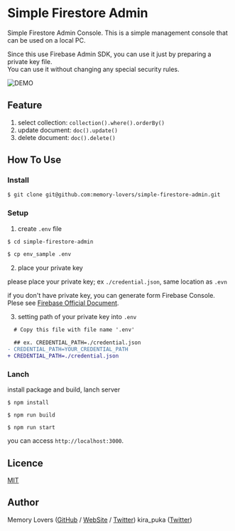 # Simple Firestore Admin

Simple Firestore Admin Console.
This is a simple management console that can be used on a local PC.

Since this use Firebase Admin SDK, you can use it just by preparing a private key file.  
You can use it without changing any special security rules.

![DEMO](https://github.com/memory-lovers/simple-firestore-admin/blob/master/_img/demo_simple_firebase_admin.gif)

## Feature

1. select collection: `collection().where().orderBy()`
2. update document: `doc().update()`
3. delete document: `doc().delete()`

## How To Use

### Install

```sh
$ git clone git@github.com:memory-lovers/simple-firestore-admin.git
```

### Setup

1. create `.env` file

```sh
$ cd simple-firestore-admin

$ cp env_sample .env
```

2. place your private key

please place your private key; ex `./credential.json`, same location as `.evn`

if you don't have private key, you can generate form Firebase Console.  
Plese see [Firebase Official Document](https://firebase.google.com/docs/admin/setup#initialize_the_sdk).

3. setting path of your private key into `.env`

```diff
  # Copy this file with file name '.env'

  ## ex. CREDENTIAL_PATH=./credential.json
- CREDENTIAL_PATH=YOUR_CREDENTIAL_PATH
+ CREDENTIAL_PATH=./credential.json
```

### Lanch

install package and build, lanch server

```shell
$ npm install

$ npm run build

$ npm run start
```

you can access `http://localhost:3000`.

## Licence

[MIT](https://github.com/memory-lovers/simple-firestore-admin/blob/master/LICENCE)

## Author

Memory Lovers ([GitHub](https://github.com/memory-lovers) / [WebSite](https://memory-lovers.com/) / [Twitter](https://twitter.com/MemoryLoverz))
kira_puka ([Twitter](https://twitter.com/kira_puka))
